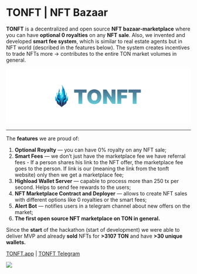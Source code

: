 # TONFT | NFT Bazaar 

**TONFT** is a decentralized and open source **NFT bazaar-marketplace** where you can have **optional 0 royalties** on any **NFT sale**. Also, we invented and developed **smart fee system**, which is similar to real estate agents but in NFT world (described in the features below). The system creates incentives to trade NFTs more → contributes to the entire TON market volumes in general.

![TONFT | NFT Bazaar](main_hero.png)

---

The **features** we are proud of: 

1. **Optional Royalty** — you can have 0% royalty on any NFT sale;
2. **Smart Fees** — we don’t just have the marketplace fee we have referral fees - If a person shares his link to the NFT offer, the marketplace fee goes to the person. If link is our (meaning the link from the tonft website) only then we get a marketplace fee;
3. **Highload Wallet Server** — capable to process more than 250 tx per second. Helps to send fee rewards to the users;
4. **NFT Marketplace Contract and Deployer** — allows to create NFT sales with different options like 0 royalties or the smart fees;
5. ************************Alert Bot************************ — notifies users in a telegram channel about new offers on the market;
6. ********************The first open source NFT marketplace on TON in general.********************

Since the **start** of the hackathon (start of development) we were able to deliver MVP and already **sold** NFTs for **>3107 TON** and have **>30 unique wallets.**

[TONFT.app](https://tonft.app/) | [TONFT Telegram](https://t.me/tonftapp)

![](https://telegra.ph/file/3e7287e7addd448f1aa11.png)
